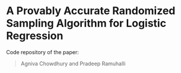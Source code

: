 # A Provably Accurate Randomized Sampling Algorithm for Logistic Regression
 Code repository of the paper:

> Agniva Chowdhury and Pradeep Ramuhalli



